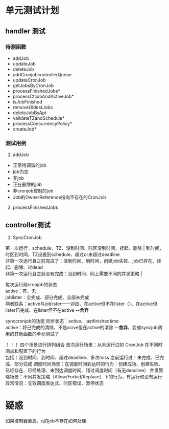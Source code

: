# 单元测试计划
## handler 测试
### 待测函数
- addJob  
- updateJob
- deleteJob
- addCronjobcontrollerQueue
- updateCronJob
- getJobsByCronJob
- processFinishedJobs*
- processCtljobAndActiveJob*
- isJobFinished
- removeOldestJobs
- deleteJobByApi
- validateTZandSchedule*
- processConcurrencyPolicy*
- createJob*
### 测试用例
1. addJob
- 正常待调谐的job
- job为空
- 非job
- 正在删除的job
- 非cronjob控制的job
- Job的OwnerReference指向不存在的CronJob
2. processFinishedJobs
## controller测试
1. SyncCronJob  

第一次运行：schedule、TZ、没到时间、时区没到时间、挂起、删除 | 到时间，时区到时间，TZ设置到schedule、超过or未超过deadline  
非第一次运行且之前完成了：没到时间、到时间，创建job失败、job已存在、挂起、删除、过dead  
非第一次运行且之前没有完成：没到时间、同上需要不同的并发策略 | 

每次运行前cronjob的状态  
active：有，无  
joblister：全完成、部分完成、全部未完成  
两者联系：active与joblister一一对应、在active但不在lister（）、在active但lister已完成、在lister但不在active **--舍弃**  

synccronjob的功能
同步状态：active、lastfinishedtime  
active：将已完成的清除、不是acive但在active的清除  **--舍弃**，变成syncjob调用的其他函数的单元测试了  

！！！ 四个场景进行排列组合
首次运行场景：从未运行过的 CronJob 在不同时间点和配置下的行为  
包括：没到时间、到时间、超过deadline、多次miss
之前运行过：未完成、已完成、部分完成
调度时间场景：在调度时间到达时的行为：创建成功、创建失败、已经存在、已经处理、未到达调度时间、错过调度时间（有无deadline）
并发策略场景：不同并发策略（Allow/Forbid/Replace）下的行为，有运行和没有运行
异常情况：无效调度表达式、时区错误、暂停状态

# 疑惑
如果控制器重启，q的job不存在如何处理